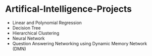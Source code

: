 # Artifical-Intelligence-Projects
- Linear and Polynomial Regression
- Decision Tree
- Hierarchical Clustering
- Neural Network
- Question Answering Networking using Dynamic Memory Network (DMN)
